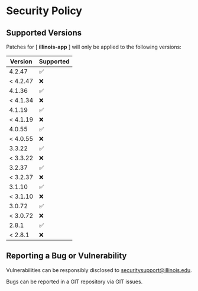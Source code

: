 # Security Policy

## Supported Versions

Patches for [ **illinois-app** ] will only be applied to the following versions:

| Version | Supported |
| ------- | ------------------ |
| 4.2.47 | :white_check_mark: |
| < 4.2.47 | :x: |
| 4.1.36 | :white_check_mark: |
| < 4.1.34 | :x: |
| 4.1.19 | :white_check_mark: |
| < 4.1.19 | :x: |
| 4.0.55 | :white_check_mark: |
| < 4.0.55 | :x: |
| 3.3.22 | :white_check_mark: |
| < 3.3.22 | :x: |
| 3.2.37 | :white_check_mark: |
| < 3.2.37 | :x: |
| 3.1.10 | :white_check_mark: |
| < 3.1.10 | :x: |
| 3.0.72 | :white_check_mark: |
| < 3.0.72 | :x: |
| 2.8.1 | :white_check_mark: |
| < 2.8.1 | :x: |

## Reporting a Bug or Vulnerability

Vulnerabilities can be responsibly disclosed to [securitysupport@illinois.edu](mailto:securitysupport@illinois.edu).

Bugs can be reported in a GIT repository via GIT issues.